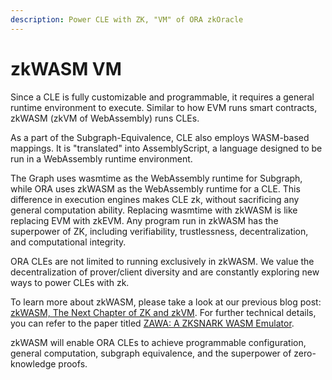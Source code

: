 ```yaml
---
description: Power CLE with ZK, "VM" of ORA zkOracle
---
```


# zkWASM VM

Since a CLE is fully customizable and programmable, it requires a general runtime environment to execute. Similar to how EVM runs smart contracts, zkWASM (zkVM of WebAssembly) runs CLEs.

As a part of the Subgraph-Equivalence, CLE also employs WASM-based mappings. It is "translated" into AssemblyScript, a language designed to be run in a WebAssembly runtime environment.

The Graph uses wasmtime as the WebAssembly runtime for Subgraph, while ORA uses zkWASM as the WebAssembly runtime for a CLE. This difference in execution engines makes CLE zk, without sacrificing any general computation ability. Replacing wasmtime with zkWASM is like replacing EVM with zkEVM. Any program run in zkWASM has the superpower of ZK, including verifiability, trustlessness, decentralization, and computational integrity.

ORA CLEs are not limited to running exclusively in zkWASM. We value the decentralization of prover/client diversity and are constantly exploring new ways to power CLEs with zk.

To learn more about zkWASM, please take a look at our previous blog post: [zkWASM, The Next Chapter of ZK and zkVM](https://mirror.xyz/orablog.eth/abKqUB4iEJ4kRsGqq8baIFUnhV\_eY-lblmhCrwRm31E). For further technical details, you can refer to the paper titled [ZAWA: A ZKSNARK WASM Emulator](https://jhc.sjtu.edu.cn/\~hongfeifu/manuscriptb.pdf).

zkWASM will enable ORA CLEs to achieve programmable configuration, general computation, subgraph equivalence, and the superpower of zero-knowledge proofs.
